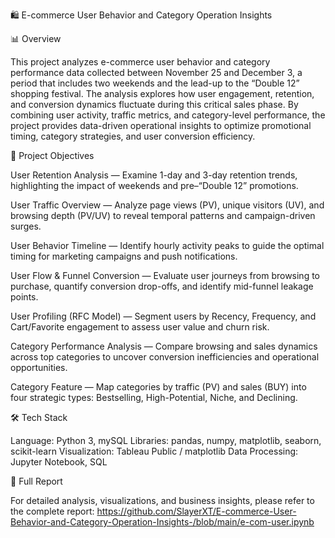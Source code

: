 🛍️ E-commerce User Behavior and Category Operation Insights


📊 Overview

This project analyzes e-commerce user behavior and category performance data collected between November 25 and December 3, a period that includes two weekends and the lead-up to the “Double 12” shopping festival.
The analysis explores how user engagement, retention, and conversion dynamics fluctuate during this critical sales phase.
By combining user activity, traffic metrics, and category-level performance, the project provides data-driven operational insights to optimize promotional timing, category strategies, and user conversion efficiency.

🧠 Project Objectives

User Retention Analysis — Examine 1-day and 3-day retention trends, highlighting the impact of weekends and pre–“Double 12” promotions.

User Traffic Overview — Analyze page views (PV), unique visitors (UV), and browsing depth (PV/UV) to reveal temporal patterns and campaign-driven surges.

User Behavior Timeline — Identify hourly activity peaks to guide the optimal timing for marketing campaigns and push notifications.

User Flow & Funnel Conversion — Evaluate user journeys from browsing to purchase, quantify conversion drop-offs, and identify mid-funnel leakage points.

User Profiling (RFC Model) — Segment users by Recency, Frequency, and Cart/Favorite engagement to assess user value and churn risk.

Category Performance Analysis — Compare browsing and sales dynamics across top categories to uncover conversion inefficiencies and operational opportunities.

Category Feature — Map categories by traffic (PV) and sales (BUY) into four strategic types: Bestselling, High-Potential, Niche, and Declining.

🛠️ Tech Stack

Language: Python 3, mySQL
Libraries: pandas, numpy, matplotlib, seaborn, scikit-learn
Visualization: Tableau Public / matplotlib
Data Processing: Jupyter Notebook, SQL

📄 Full Report

For detailed analysis, visualizations, and business insights, please refer to the complete report:
https://github.com/SlayerXT/E-commerce-User-Behavior-and-Category-Operation-Insights-/blob/main/e-com-user.ipynb
